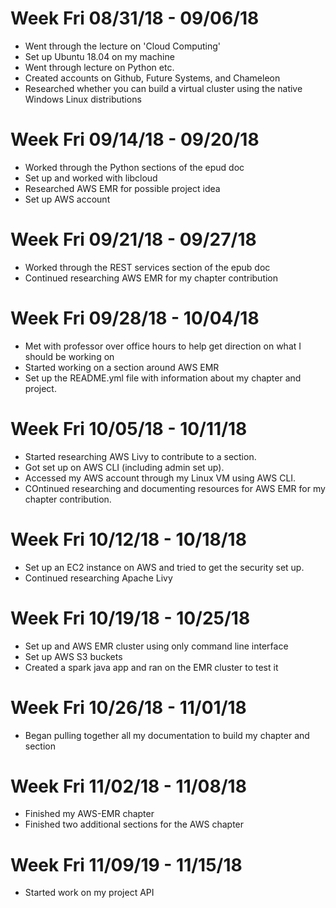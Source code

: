 # Week Fri 08/31/18 - 09/06/18

* Went through the lecture on 'Cloud Computing'
* Set up Ubuntu 18.04 on my machine
* Went through lecture on Python etc.
* Created accounts on Github, Future Systems, and Chameleon
* Researched whether you can build a virtual cluster using the native Windows Linux distributions

# Week Fri 09/14/18 - 09/20/18

* Worked through the Python sections of the epud doc
* Set up and worked with libcloud
* Researched AWS EMR for possible project idea
* Set up AWS account

# Week Fri 09/21/18 - 09/27/18

* Worked through the REST services section of the epub doc
* Continued researching AWS EMR for my chapter contribution

# Week Fri 09/28/18 - 10/04/18

* Met with professor over office hours to help get direction on what I should be working on
* Started working on a section around AWS EMR
* Set up the README.yml file with information about my chapter and project.

# Week Fri 10/05/18 - 10/11/18

* Started researching AWS Livy to contribute to a section.
* Got set up on AWS CLI (including admin set up).
* Accessed my AWS account through my Linux VM using AWS CLI.
* COntinued researching and documenting resources for AWS EMR for my chapter contribution.

# Week Fri 10/12/18 - 10/18/18

* Set up an EC2 instance on AWS and tried to get the security set up.
* Continued researching Apache Livy

# Week Fri 10/19/18 - 10/25/18

* Set up and AWS EMR cluster using only command line interface
* Set up AWS S3 buckets
* Created a spark java app and ran on the EMR cluster to test it

# Week Fri 10/26/18 - 11/01/18

* Began pulling together all my documentation to build my chapter and section

# Week Fri 11/02/18 - 11/08/18

* Finished my AWS-EMR chapter
* Finished two additional sections for the AWS chapter

# Week Fri 11/09/19 - 11/15/18

* Started work on my project API


